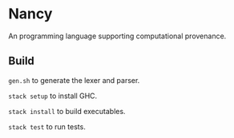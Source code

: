 # Nancy

An programming language supporting computational provenance.

## Build

`gen.sh` to generate the lexer and parser.

`stack setup` to install GHC.

`stack install` to build executables.

`stack test` to run tests.
